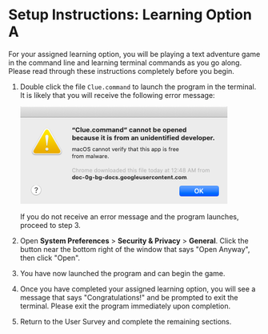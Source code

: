 # Setup Instructions: Learning Option A

For your assigned learning option, you will be playing a text adventure game in the command line and learning terminal commands as you go along. Please read through these instructions completely before you begin.

1. Double click the file `Clue.command` to launch the program in the terminal. It is likely that you will receive the following error message:
        
      <img src=./images/Clue-iOS-Error.png/>
      
   If you do not receive an error message and the program launches, proceed to step 3.
   
2. Open **System Preferences** > **Security & Privacy** > **General**. Click the button near the bottom right of the window that says "Open Anyway", then click "Open".
3. You have now launched the program and can begin the game.    
4. Once you have completed your assigned learning option, you will see a message that says "Congratulations!" and be prompted to exit the terminal. Please exit the program immediately upon completion.
5. Return to the User Survey and complete the remaining sections.
